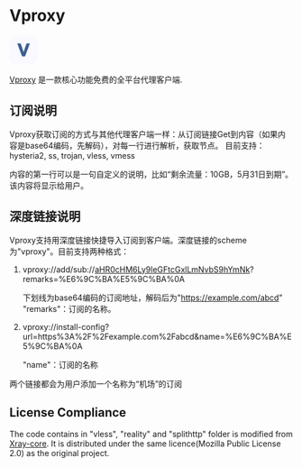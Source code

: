# Vproxy

<img src="assets/logo.png" alt="Vproxy Icon" width="50"/>

[Vproxy](https://vproxy.5vnetwork.com) 是一款核心功能免费的全平台代理客户端.


## 订阅说明
Vproxy获取订阅的方式与其他代理客户端一样：从订阅链接Get到内容（如果内容是base64编码，先解码），对每一行进行解析，获取节点。 目前支持：hysteria2, ss, trojan, vless, vmess

内容的第一行可以是一句自定义的说明，比如“剩余流量：10GB，5月31日到期”。该内容将显示给用户。

## 深度链接说明
Vproxy支持用深度链接快捷导入订阅到客户端。深度链接的scheme为"vproxy"。目前支持两种格式：

1. vproxy://add/sub://<ins>aHR0cHM6Ly9leGFtcGxlLmNvbS9hYmNk</ins>?remarks=%E6%9C%BA%E5%9C%BA%0A

   下划线为base64编码的订阅地址，解码后为"https://example.com/abcd"  
   "remarks"：订阅的名称。  

2. vproxy://install-config?url=https%3A%2F%2Fexample.com%2Fabcd&name=%E6%9C%BA%E5%9C%BA%0A
   
   "name"：订阅的名称   

两个链接都会为用户添加一个名称为“机场”的订阅

## License Compliance

The code contains in "vless", "reality" and "splithttp" folder is modified from [Xray-core](https://github.com/XTLS/Xray-core). It 
is distributed under the same licence(Mozilla Public License 2.0) as the original project.
